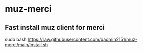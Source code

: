 # muz-merci

## Fast install muz client for merci

sudo bash https://raw.githubusercontent.com/gadmin2151/muz-merci/main/install.sh

